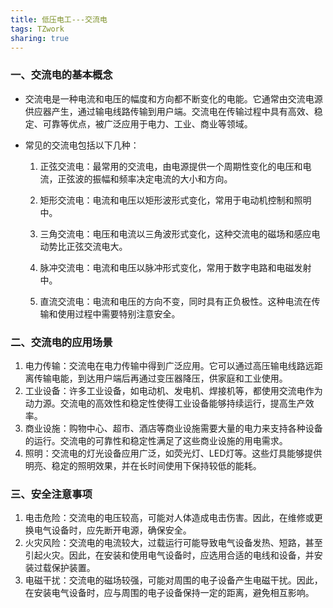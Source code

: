 ```yaml
---
title: 低压电工---交流电
tags: TZwork 
sharing: true
---
```


### 一、交流电的基本概念

- 交流电是一种电流和电压的幅度和方向都不断变化的电能。它通常由交流电源供应器产生，通过输电线路传输到用户端。交流电在传输过程中具有高效、稳定、可靠等优点，被广泛应用于电力、工业、商业等领域。<!--more-->

- 常见的交流电包括以下几种：

  1. 正弦交流电：最常用的交流电，由电源提供一个周期性变化的电压和电流，正弦波的振幅和频率决定电流的大小和方向。

  2. 矩形交流电：电流和电压以矩形波形式变化，常用于电动机控制和照明中。

  3. 三角交流电：电压和电流以三角波形式变化，这种交流电的磁场和感应电动势比正弦交流电大。

  4. 脉冲交流电：电流和电压以脉冲形式变化，常用于数字电路和电磁发射中。

  5. 直流交流电：电流和电压的方向不变，同时具有正负极性。这种电流在传输和使用过程中需要特别注意安全。

### 二、交流电的应用场景

1. 电力传输：交流电在电力传输中得到广泛应用。它可以通过高压输电线路远距离传输电能，到达用户端后再通过变压器降压，供家庭和工业使用。
2. 工业设备：许多工业设备，如电动机、发电机、焊接机等，都使用交流电作为动力源。交流电的高效性和稳定性使得工业设备能够持续运行，提高生产效率。
3. 商业设施：购物中心、超市、酒店等商业设施需要大量的电力来支持各种设备的运行。交流电的可靠性和稳定性满足了这些商业设施的用电需求。
4. 照明：交流电的灯光设备应用广泛，如荧光灯、LED灯等。这些灯具能够提供明亮、稳定的照明效果，并在长时间使用下保持较低的能耗。

### 三、安全注意事项

1. 电击危险：交流电的电压较高，可能对人体造成电击伤害。因此，在维修或更换电气设备时，应先断开电源，确保安全。
2. 火灾风险：交流电的电流较大，过载运行可能导致电气设备发热、短路，甚至引起火灾。因此，在安装和使用电气设备时，应选用合适的电线和设备，并安装过载保护装置。
3. 电磁干扰：交流电的磁场较强，可能对周围的电子设备产生电磁干扰。因此，在安装电气设备时，应与周围的电子设备保持一定的距离，避免相互影响。